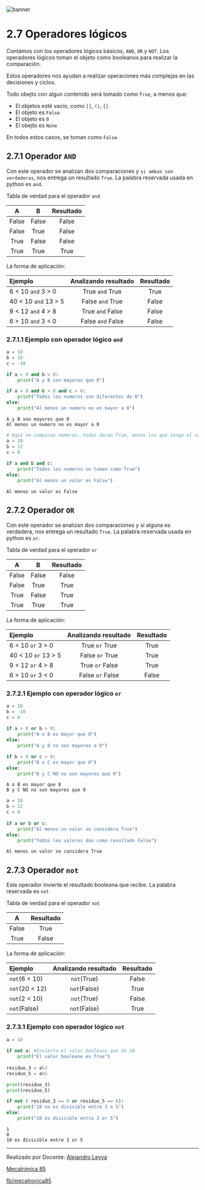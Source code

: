 ![banner](../logo/banner.png)

# 2.7 Operadores lógicos

Contamos con los operadores lógicos básicos, `AND`, `OR` y `NOT`. Los operadores lógicos toman el objeto como booleanos para realizar la comparación.

Estos operadores nos ayudan a realizar operaciones más complejas en las decisiones y ciclos.

Todo obejto con algun contenido será tomado como `True`, a menos que:

- El objetos esté vacío, como `[]`, `()`, `{}`
- El objeto es `False`
- El objeto es `0`
- El obejto es `None`

En todos estos casos, se toman como `False`.

## 2.7.1 Operador `AND`

Con este operador se analizan dos comparaciones y `si ambas son verdaderas`, nos entrega un resultado `True`. La palabra reservada usada en python es `and`.

Tabla de verdad para el operador `and`

A|B|Resultado
:-:|:-:|:-:
False|False|False
False|True|False
True|False|False
True|True|True

La forma de aplicación:

Ejemplo|Analizando resultado |Resultado
:-|:-:|:-:
6 < 10 `and` 3 > 0 |True `and` True|True
40 < 10 `and` 13 > 5 |False `and` True|False
9 < 12 `and` 4 > 8 |True `and` False|False
6 > 10 `and` 3 < 0 |False `and` False|False

### 2.7.1.1 Ejemplo con operador lógico `and`


```python
a = 10
b = 10
c = -10

if a > 0 and b > 0: 
    print("A y B son mayores que 0") 

if a > 0 and b > 0 and c > 0: 
    print("Todos los numeros son diferentes de 0") 
else: 
    print("Al menos un numero no es mayor a 0") 

```

    A y B son mayores que 0
    Al menos un numero no es mayor a 0



```python
# Aquí se comparan numeros, todos daran True, menos los que tenga el valor de 0
a = 10
b = 12
c = 0
  
if a and b and c: 
    print("Todos los numeros se toman como True") 
else: 
    print("Al menos un valor es False") 
```

    Al menos un valor es False


## 2.7.2 Operador `OR`

Con este operador se analizan dos comparaciones y si alguna es verdadera, nos entrega un resultado `True`. La palabra reservada usada en python es `or`.

Tabla de verdad para el operador `or`

A|B|Resultado
:-:|:-:|:-:
False|False|False
False|True|True
True|False|True
True|True|True

La forma de aplicación:

Ejemplo|Analizando resultado |Resultado
:-|:-:|:-:
6 < 10 `or` 3 > 0 |True `or` True|True
40 < 10 `or` 13 > 5 |False `or` True|True
9 < 12 `or` 4 > 8 |True `or` False|True
6 > 10 `or` 3 < 0 |False `or` False|False

### 2.7.2.1 Ejemplo con operador lógico `or`


```python
a = 10
b = -10
c = 0
  
if a > 0 or b > 0: 
    print("A o B es mayor que 0") 
else: 
    print("A y B no son mayores a 0") 

if b > 0 or c > 0: 
    print("B o C es mayor que 0") 
else: 
    print("B y C NO no son mayores que 0") 
```

    A o B es mayor que 0
    B y C NO no son mayores que 0



```python
a = 10
b = 12
c = 0
  
if a or b or c: 
    print("Al menos un valor se considera True") 
else: 
    print("Todos los valores dan como resultado False") 
```

    Al menos un valor se considera True


## 2.7.3 Operador `not`

Este operador invierte el resultado booleana que recibe. La palabra reservada es `not`

Tabla de verdad para el operador `not`

A|Resultado
:-:|:-:
False|True
True|False

La forma de aplicación:

Ejemplo|Analizando resultado |Resultado
:-|:-:|:-:
`not`(6 < 10) |`not`(True)|False
`not`(20 < 12) |`not`(False)|True
`not`(2 < 10) |`not`(True)|False
`not`(False)|`not`(False)|True

### 2.7.3.1 Ejemplo con operador lógico `not`


```python
a = 10
  
if not a: #Invierto el valor booleano que da 10
    print("El valor booleane es True") 
    
residuo_3 = a%3
residuo_5 = a%5

print(residuo_3)
print(residuo_5)

if not ( residuo_3 == 0 or residuo_5 == 0): 
    print("10 no es divisible entre 3 o 5") 
else: 
    print("10 es divisible entre 3 or 5") 
```

    1
    0
    10 es divisible entre 3 or 5


---
Realizado por Docente: [Alejandro Leyva](https://www.alejandro-leyva.com/)

[Mecatrónica 85](https://mecatronica85.com/)

[fb/mecatronica85](https://www.facebook.com/mecatronica85)
